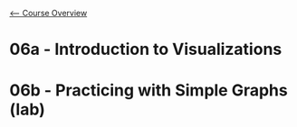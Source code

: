 [<-- Course Overview](../../1-Overview/overview.md)
# 06a - Introduction to Visualizations

# 06b - Practicing with Simple Graphs (lab)